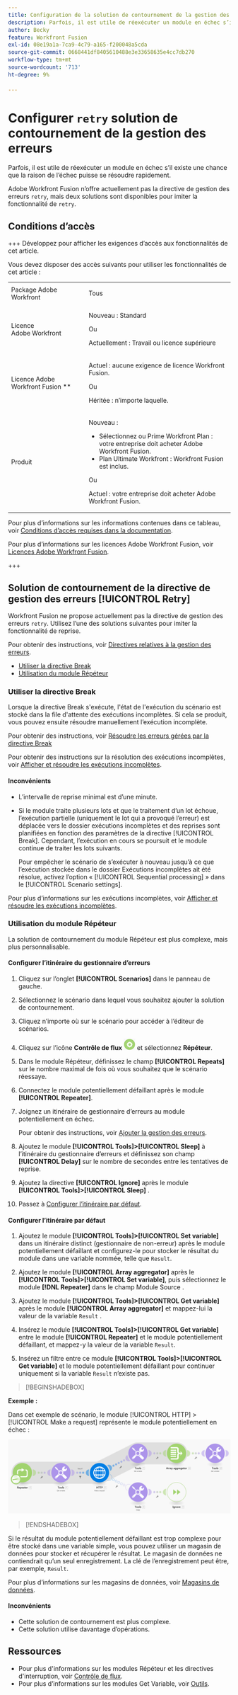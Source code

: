```yaml
---
title: Configuration de la solution de contournement de la gestion des erreurs de reprise
description: Parfois, il est utile de réexécuter un module en échec s’il existe une chance que la raison de l’échec puisse se résoudre rapidement.
author: Becky
feature: Workfront Fusion
exl-id: 08e19a1a-7ca9-4c79-a165-f200048a5cda
source-git-commit: 0668441df8405610488e3e33658635e4cc7db270
workflow-type: tm+mt
source-wordcount: '713'
ht-degree: 9%

---
```


# Configurer `retry` solution de contournement de la gestion des erreurs

Parfois, il est utile de réexécuter un module en échec s’il existe une chance que la raison de l’échec puisse se résoudre rapidement.

Adobe Workfront Fusion n’offre actuellement pas la directive de gestion des erreurs `retry`, mais deux solutions sont disponibles pour imiter la fonctionnalité de `retry`.

## Conditions d’accès

+++ Développez pour afficher les exigences d’accès aux fonctionnalités de cet article.

Vous devez disposer des accès suivants pour utiliser les fonctionnalités de cet article :

<table style="table-layout:auto">
 <col> 
 <col> 
 <tbody> 
  <tr> 
   <td role="rowheader">Package Adobe Workfront 
   <td> <p>Tous</p> </td> 
  </tr> 
  <tr data-mc-conditions=""> 
   <td role="rowheader">Licence Adobe Workfront</td> 
   <td> <p>Nouveau : Standard</p><p>Ou</p><p>Actuellement : Travail ou licence supérieure</p> </td> 
  </tr> 
  <tr> 
   <td role="rowheader">Licence Adobe Workfront Fusion **</td> 
   <td>
   <p>Actuel : aucune exigence de licence Workfront Fusion.</p>
   <p>Ou</p>
   <p>Héritée : n’importe laquelle. </p>
   </td> 
  </tr> 
  <tr> 
   <td role="rowheader">Produit</td> 
   <td>
   <p>Nouveau :</p> <ul><li>Sélectionnez ou Prime Workfront Plan : votre entreprise doit acheter Adobe Workfront Fusion.</li><li>Plan Ultimate Workfront : Workfront Fusion est inclus.</li></ul>
   <p>Ou</p>
   <p>Actuel : votre entreprise doit acheter Adobe Workfront Fusion.</p>
   </td> 
  </tr>
 </tbody> 
</table>

Pour plus d’informations sur les informations contenues dans ce tableau, voir [Conditions d’accès requises dans la documentation](/help/workfront-fusion/references/licenses-and-roles/access-level-requirements-in-documentation.md).

Pour plus d’informations sur les licences Adobe Workfront Fusion, voir [Licences Adobe Workfront Fusion](/help/workfront-fusion/set-up-and-manage-workfront-fusion/licensing-operations-overview/license-automation-vs-integration.md).

+++

## Solution de contournement de la directive de gestion des erreurs [!UICONTROL Retry]

Workfront Fusion ne propose actuellement pas la directive de gestion des erreurs `retry`. Utilisez l’une des solutions suivantes pour imiter la fonctionnalité de reprise.

Pour obtenir des instructions, voir [Directives relatives à la gestion des erreurs](/help/workfront-fusion/references/errors/directives-for-error-handling.md).

* [Utiliser la directive Break](#use-the-break-directive)
* [Utilisation du module Répéteur](#use-the-repeater-module)

### Utiliser la directive Break

Lorsque la directive Break s&#39;exécute, l&#39;état de l&#39;exécution du scénario est stocké dans la file d&#39;attente des exécutions incomplètes. Si cela se produit, vous pouvez ensuite résoudre manuellement l’exécution incomplète.

Pour obtenir des instructions, voir [Résoudre les erreurs gérées par la directive Break](/help/workfront-fusion/create-scenarios/config-error-handling/resolve-error-from-break-directive.md)

Pour obtenir des instructions sur la résolution des exécutions incomplètes, voir [Afficher et résoudre les exécutions incomplètes](/help/workfront-fusion/manage-scenarios/view-and-resolve-incomplete-executions.md).

#### Inconvénients

* L’intervalle de reprise minimal est d’une minute.
* Si le module traite plusieurs lots et que le traitement d’un lot échoue, l’exécution partielle (uniquement le lot qui a provoqué l’erreur) est déplacée vers le dossier exécutions incomplètes et des reprises sont planifiées en fonction des paramètres de la directive [!UICONTROL Break]. Cependant, l’exécution en cours se poursuit et le module continue de traiter les lots suivants.

  Pour empêcher le scénario de s’exécuter à nouveau jusqu’à ce que l’exécution stockée dans le dossier Exécutions incomplètes ait été résolue, activez l’option « [!UICONTROL Sequential processing] » dans le [!UICONTROL Scenario settings].

Pour plus d’informations sur les exécutions incomplètes, voir [Afficher et résoudre les exécutions incomplètes](/help/workfront-fusion/manage-scenarios/view-and-resolve-incomplete-executions.md).

### Utilisation du module Répéteur

La solution de contournement du module Répéteur est plus complexe, mais plus personnalisable.

#### Configurer l’itinéraire du gestionnaire d’erreurs

1. Cliquez sur l’onglet **[!UICONTROL Scenarios]** dans le panneau de gauche.
1. Sélectionnez le scénario dans lequel vous souhaitez ajouter la solution de contournement.
1. Cliquez n’importe où sur le scénario pour accéder à l’éditeur de scénarios.
1. Cliquez sur l’icône **Contrôle de flux** ![Contrôle de flux](assets/flow-control-icon.png) et sélectionnez **Répéteur**.
1. Dans le module Répéteur, définissez le champ **[!UICONTROL Repeats]** sur le nombre maximal de fois où vous souhaitez que le scénario réessaye.
1. Connectez le module potentiellement défaillant après le module **[!UICONTROL Repeater]**.
1. Joignez un itinéraire de gestionnaire d’erreurs au module potentiellement en échec.

   Pour obtenir des instructions, voir [Ajouter la gestion des erreurs](/help/workfront-fusion/create-scenarios/config-error-handling/error-handling.md).
1. Ajoutez le module **[!UICONTROL Tools]>[!UICONTROL Sleep]** à l’itinéraire du gestionnaire d’erreurs et définissez son champ **[!UICONTROL Delay]** sur le nombre de secondes entre les tentatives de reprise.

1. Ajoutez la directive **[!UICONTROL Ignore]** après le module **[!UICONTROL Tools]>[!UICONTROL Sleep]** .
1. Passez à [Configurer l’itinéraire par défaut](#configure-the-default-route).

#### Configurer l’itinéraire par défaut

1. Ajoutez le module **[!UICONTROL Tools]>[!UICONTROL Set variable]** dans un itinéraire distinct (gestionnaire de non-erreur) après le module potentiellement défaillant et configurez-le pour stocker le résultat du module dans une variable nommée, telle que `Result`.

1. Ajoutez le module **[!UICONTROL Array aggregator]** après le **[!UICONTROL Tools]>[!UICONTROL Set variable]**, puis sélectionnez le module **[!DNL Repeater]** dans le champ Module Source .

1. Ajoutez le module **[!UICONTROL Tools]>[!UICONTROL Get variable]** après le module **[!UICONTROL Array aggregator]** et mappez-lui la valeur de la variable `Result` .

1. Insérez le module **[!UICONTROL Tools]>[!UICONTROL Get variable]** entre le module **[!UICONTROL Repeater]** et le module potentiellement défaillant, et mappez-y la valeur de la variable `Result`.

1. Insérez un filtre entre ce module **[!UICONTROL Tools]>[!UICONTROL Get variable]** et le module potentiellement défaillant pour continuer uniquement si la variable `Result` n’existe pas.

>[!BEGINSHADEBOX]

**Exemple :**

Dans cet exemple de scénario, le module [!UICONTROL HTTP] > [!UICONTROL Make a request] représente le module potentiellement en échec :

![](assets/http-make-request.png)

>[!ENDSHADEBOX]

Si le résultat du module potentiellement défaillant est trop complexe pour être stocké dans une variable simple, vous pouvez utiliser un magasin de données pour stocker et récupérer le résultat. Le magasin de données ne contiendrait qu’un seul enregistrement. La clé de l’enregistrement peut être, par exemple, `Result`.

Pour plus d’informations sur les magasins de données, voir [Magasins de données](/help/workfront-fusion/create-scenarios/map-data/data-stores.md).

#### Inconvénients

* Cette solution de contournement est plus complexe.
* Cette solution utilise davantage d’opérations.

## Ressources

* Pour plus d&#39;informations sur les modules Répéteur et les directives d&#39;interruption, voir [Contrôle de flux](/help/workfront-fusion/references/apps-and-modules/tools-and-transformers/flow-control.md).
* Pour plus d’informations sur les modules Get Variable, voir [Outils](/help/workfront-fusion/references/apps-and-modules/tools-and-transformers/tools-modules.md).
